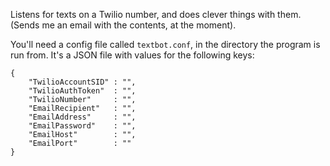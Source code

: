 Listens for texts on a Twilio number, and does clever things with them. (Sends me an email with the contents, at the moment).

You'll need a config file called `textbot.conf`, in the directory the program is run from. It's a JSON file with values for the following keys:

```
{
	"TwilioAccountSID" : "",
	"TwilioAuthToken"  : "",
	"TwilioNumber"     : "",
	"EmailRecipient"   : "",
	"EmailAddress"     : "",
	"EmailPassword"    : "",
	"EmailHost"        : "",
	"EmailPort"        : ""
}
```
